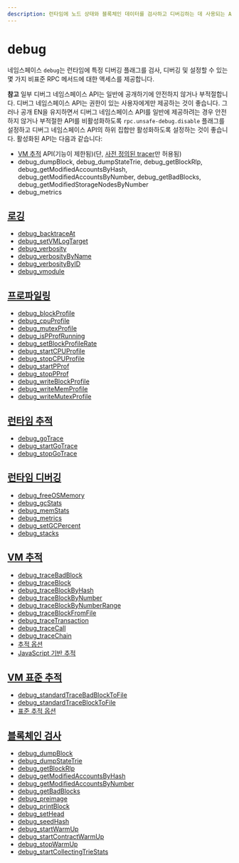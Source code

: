 ```yaml
---
description: 런타임에 노드 상태와 블록체인 데이터를 검사하고 디버깅하는 데 사용되는 API입니다.
---
```


# debug

네임스페이스 `debug`는 런타임에 특정 디버깅 플래그를 검사, 디버깅 및 설정할 수 있는 몇 가지 비표준 RPC 메서드에 대한 액세스를 제공합니다.

**참고** 일부 디버그 네임스페이스 API는 일반에 공개하기에 안전하지 않거나 부적절합니다.
디버그 네임스페이스 API는 권한이 있는 사용자에게만 제공하는 것이 좋습니다.
그러나 공개 EN을 유지하면서 디버그 네임스페이스 API를 일반에 제공하려는 경우
안전하지 않거나 부적절한 API를 비활성화하도록 `rpc.unsafe-debug.disable` 플래그를 설정하고 디버그 네임스페이스 API의 하위 집합만 활성화하도록 설정하는 것이 좋습니다.
활성화된 API는 다음과 같습니다:

- [VM 추적](./tracing.md) API(기능이 제한됨)(단, [사전 정의된 tracer](./tracing.md#tracing-options)만 허용됨)
- debug_dumpBlock, debug_dumpStateTrie, debug_getBlockRlp, debug_getModifiedAccountsByHash, debug_getModifiedAccountsByNumber, debug_getBadBlocks, debug_getModifiedStorageNodesByNumber
- debug_metrics

## [로깅](./logging.md) <a id="logging"></a>

- [debug_backtraceAt](./logging.md#debug_backtraceat)
- [debug_setVMLogTarget](./logging.md#debug_setvmlogtarget)
- [debug_verbosity](./logging.md#debug_verbosity)
- [debug_verbosityByName](./logging.md#debug_verbositybyname)
- [debug_verbosityByID](./logging.md#debug_verbositybyid)
- [debug_vmodule](./logging.md#debug_vmodule)

## [프로파일링](./profile.md) <a id="profiling"></a>

- [debug_blockProfile](./profile.md#debug_blockprofile)
- [debug_cpuProfile](./profile.md#debug_cpuprofile)
- [debug_mutexProfile](./profile.md#debug_mutexprofile)
- [debug_isPProfRunning](./profile.md#debug_ispprofrunning)
- [debug_setBlockProfileRate](./profile.md#debug_setblockprofilerate)
- [debug_startCPUProfile](./profile.md#debug_startcpuprofile)
- [debug_stopCPUProfile](./profile.md#debug_stopcpuprofile)
- [debug_startPProf](./profile.md#debug_startpprof)
- [debug_stopPProf](./profile.md#debug_stoppprof)
- [debug_writeBlockProfile](./profile.md#debug_writeblockprofile)
- [debug_writeMemProfile](./profile.md#debug_writememprofile)
- [debug_writeMutexProfile](./profile.md#debug_writemutexprofile)

## [런타임 추적](./go_trace.md) <a id="runtime-tracing"></a>

- [debug_goTrace](./go_trace.md#debug_gotrace)
- [debug_startGoTrace](./go_trace.md#debug_startgotrace)
- [debug_stopGoTrace](./go_trace.md#debug_stopgotrace)

## [런타임 디버깅](./runtime.md) <a id="runtime-debugging"></a>

- [debug_freeOSMemory](./runtime.md#debug_freeosmemory)
- [debug_gcStats](./runtime.md#debug_gcstats)
- [debug_memStats](./runtime.md#debug_memstats)
- [debug_metrics](./runtime.md#debug_metrics)
- [debug_setGCPercent](./runtime.md#debug_setgcpercent)
- [debug_stacks](./runtime.md#debug_stacks)

## [VM 추적](./tracing.md) <a id="vm-tracing"></a>

- [debug_traceBadBlock](./tracing.md#debug_tracebadblock)
- [debug_traceBlock](./tracing.md#debug_traceblock)
- [debug_traceBlockByHash](./tracing.md#debug_traceblockbyhash)
- [debug_traceBlockByNumber](./tracing.md#debug_traceblockbynumber)
- [debug_traceBlockByNumberRange](./tracing.md#debug_traceblockbynumberrange)
- [debug_traceBlockFromFile](./tracing.md#debug_traceblockfromfile)
- [debug_traceTransaction](./tracing.md#debug_tracetransaction)
- [debug_traceCall](./tracing.md#debug_tracecall)
- [debug_traceChain](./tracing.md#debug_tracechain)
- [추적 옵션](./tracing.md#tracing-options)
- [JavaScript 기반 추적](./tracing.md#javascript-based-tracing)

## [VM 표준 추적](./standard_tracing.md) <a id="vm-standard-tracing"></a>

- [debug_standardTraceBadBlockToFile](./standard_tracing.md#debug_standardtracebadblocktofile)
- [debug_standardTraceBlockToFile](./standard_tracing.md#debug_standardtraceblocktofile)
- [표준 추적 옵션](./standard_tracing.md#standard-tracing-options)

## [블록체인 검사](./blockchain.md) <a id="blockchain-inspection"></a>

- [debug_dumpBlock](./blockchain.md#debug_dumpblock)
- [debug_dumpStateTrie](./blockchain.md#debug_dumpstatetrie)
- [debug_getBlockRlp](./blockchain.md#debug_getblockrlp)
- [debug_getModifiedAccountsByHash](./blockchain.md#debug_getmodifiedaccountsbyhash)
- [debug_getModifiedAccountsByNumber](./blockchain.md#debug_getmodifiedaccountsbynumber)
- [debug_getBadBlocks](./blockchain.md#debug_getbadblocks)
- [debug_preimage](./blockchain.md#debug_preimage)
- [debug_printBlock](./blockchain.md#debug_printblock)
- [debug_setHead](./blockchain.md#debug_sethead)
- [debug_seedHash](./blockchain.md#debug_seedhash)
- [debug_startWarmUp](./blockchain.md#debug_startwarmup)
- [debug_startContractWarmUp](./blockchain.md#debug_startcontractwarmup)
- [debug_stopWarmUp](./blockchain.md#debug_stopwarmup)
- [debug_startCollectingTrieStats](./blockchain.md#debug_startCollectingTrieStats)
